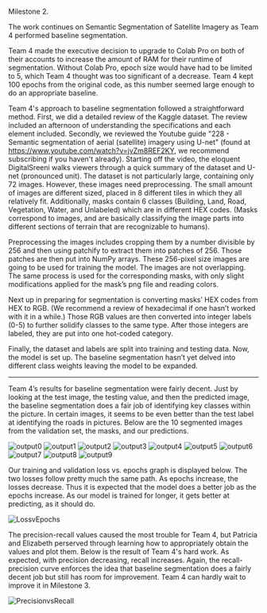 Milestone 2.

The work continues on Semantic Segmentation of Satellite Imagery as Team 4 performed baseline segmentation. 

Team 4 made the executive decision to upgrade to Colab Pro on both of their accounts to increase the amount of RAM for their runtime of segmentation. Without Colab Pro, epoch size would have had to be limited to 5, which Team 4 thought was too significant of a decrease. Team 4 kept 100 epochs from the original code, as this number seemed large enough to do an appropriate baseline.  

Team 4's approach to baseline segmentation followed a straightforward method. First, we did a detailed review of the Kaggle dataset. The review included an afternoon of understanding the specifications and each element included. Secondly, we reviewed the Youtube guide "228 - Semantic segmentation of aerial (satellite) imagery using U-net" (found at https://www.youtube.com/watch?v=jvZm8REF2KY, we recommend subscribing if you haven't already). Starting off the video, the eloquent DigitalSreeni walks viewers through a quick summary of the dataset and U-net (pronounced unit). The dataset is not particularly large, containing only 72 images. However, these images need preprocessing. The small amount of images are different sized, placed in 8 different tiles in which they all relatively fit. Additionally, masks contain 6 classes (Building, Land, Road, Vegetation, Water, and Unlabeled) which are in different HEX codes. (Masks correspond to images, and are basically classifying the image parts into different sections of terrain that are recognizable to humans).

Preprocessing the images includes cropping them by a number divisible by 256 and then using patchify to extract them into patches of 256. Those patches are then put into NumPy arrays. These 256-pixel size images are going to be used for training the model. The images are not overlapping. The same process is used for the corresponding masks, with only slight modifications applied for the mask’s png file and reading colors. 

Next up in preparing for segmentation is converting masks’ HEX codes from HEX to RGB. (We recommend a review of hexadecimal if one hasn’t worked with it in a while.) Those RGB values are then converted into integer labels (0-5) to further solidify classes to the same type. After those integers are labeled, they are put into one hot-coded category. 

Finally, the dataset and labels are split into training and testing data. Now, the model is set up. The baseline segmentation hasn’t yet delved into different class weights leaving the model to be expanded. 

-------------------------------------------------------------------------------------------------------------------------------------------------------------------------

Team 4’s results for baseline segmentation were fairly decent. Just by looking at the test image, the testing value, and then the predicted image, the baseline segmentation does a fair job of identifying key classes within the picture. In certain images, it seems to be even better than the test label at identifying the roads in pictures. Below are the 10 segmented images from the validation set, the masks, and our predictions. 

![output0](https://user-images.githubusercontent.com/84546784/200224214-3a08b915-1bf8-47bc-bbc0-3109146f0215.png)
![output1](https://user-images.githubusercontent.com/84546784/200224233-9ba22ffa-e4a1-4235-b359-3db290d4a603.png)
![output2](https://user-images.githubusercontent.com/84546784/200224238-603d1610-2d74-4ff4-8b34-8c00c94f1b25.png)
![output3](https://user-images.githubusercontent.com/84546784/200224244-ce378088-95ee-4c3b-bc10-671b8b5135e6.png)
![output4](https://user-images.githubusercontent.com/84546784/200224250-6be2e368-e758-4950-bcbc-a1b7d9ba15d6.png)
![output5](https://user-images.githubusercontent.com/84546784/200224256-b559317d-9c10-48dd-a79a-70066a8ff0ca.png)
![output6](https://user-images.githubusercontent.com/84546784/200224261-d5a9bd8e-85d5-47a7-a04e-45df88f4c85e.png)
![output7](https://user-images.githubusercontent.com/84546784/200224269-9ed0cda2-3dd7-4347-9b79-820a2681f926.png)
![output8](https://user-images.githubusercontent.com/84546784/200224277-0aa24794-2f81-46ed-b094-2d6f19624acd.png)
![output9](https://user-images.githubusercontent.com/84546784/200224286-5e852828-bf71-4627-b335-6bd05718ee8a.png)

Our training and validation loss vs. epochs graph is displayed below. The two losses follow pretty much the same path. As epochs increase, the losses decrease. Thus it is expected that the model does a better job as the epochs increase. As our model is trained for longer, it gets better at predicting, as it should do. 

![LossvEpochs](https://user-images.githubusercontent.com/84546784/200224300-e32481a6-bfc5-4390-a188-3a6f569245a5.png)



The precision-recall values caused the most trouble for Team 4, but Patricia and Elizabeth perserved through learning how to appropriately obtain the values and plot them. Below is the result of Team 4's hard work. As expected, with precision decreasing, recall increases. Again, the recall-precision curve enforces the idea that baseline segmentation does a fairly decent job but still has room for improvement. Team 4 can hardly wait to improve it in Milestone 3. 

![PrecisionvsRecall](https://user-images.githubusercontent.com/84546784/200224316-0f674fd9-0e07-4471-99c0-27d0be8fc59c.png)

